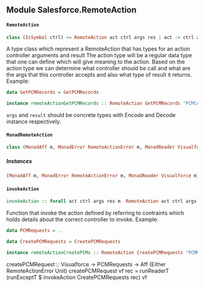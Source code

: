 ## Module Salesforce.RemoteAction

#### `RemoteAction`

``` purescript
class (IsSymbol ctrl) <= RemoteAction act ctrl args res | act -> ctrl args res
```

A type class which represent a RemoteAction that has types for an action controller arguments and result 
The action type will be a regular data type that one can define which will give meaning to the action.
Based on the action type we can determine what controller should be call and what are the args that this controller accepts
and also what type of result it returns. 
Example: 

```purescript
data GetPCMRecords = GetPCMRecords

instance remoteActionGetPCMRecords :: RemoteAction GetPCMRecords "PCMController.getRecords" args result
```

`args` and `result` should be concrete types with Encode and Decode instance respectively.

#### `MonadRemoteAction`

``` purescript
class (MonadAff m, MonadError RemoteActionError m, MonadReader Visualforce m) <= MonadRemoteAction m 
```

##### Instances
``` purescript
(MonadAff m, MonadError RemoteActionError m, MonadReader Visualforce m) => MonadRemoteAction m
```

#### `invokeAction`

``` purescript
invokeAction :: forall act ctrl args res m. RemoteAction act ctrl args res => Encode args => Decode res => MonadRemoteAction m => act -> args -> m res
```

Function that invoke the action defined by referring to contraints which holds details about the correct controller to invoke.
Example: 

```purescript 
data PCMRequests = ..

data CreatePCMRequests = CreatePCMRequests

instance remoteActionCreatePCMs :: RemoteAction CreatePCMRequests "PCMMassController.createRecords" PCMRequests Unit
```

   createPCMRequest :: Visualforce -> PCMRequests -> Aff (Either RemoteActionError Unit)
   createPCMRequest vf rec =  runReaderT (runExceptT $ invokeAction CreatePCMRequests rec) vf


